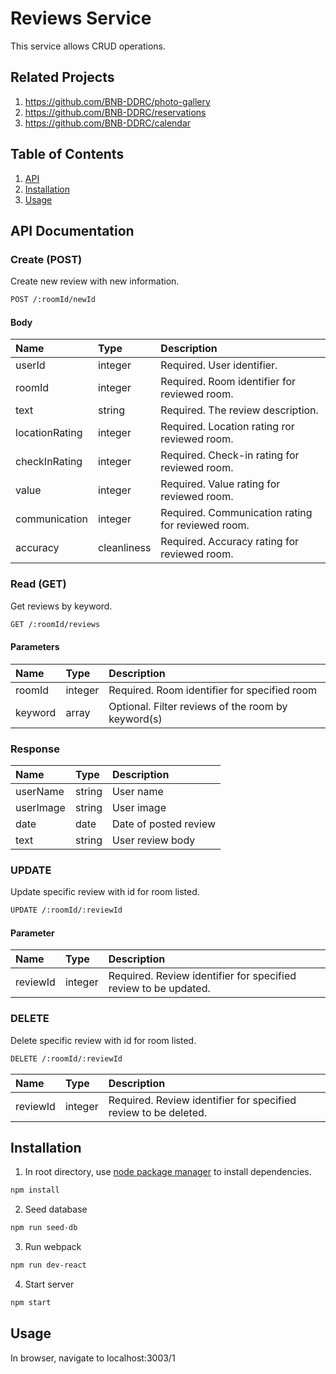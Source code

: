 # Reviews Service
This service allows CRUD operations.

## Related Projects
1. https://github.com/BNB-DDRC/photo-gallery
2. https://github.com/BNB-DDRC/reservations
3. https://github.com/BNB-DDRC/calendar


## Table of Contents

1. [API](#API)
2. [Installation](#Installation)
3. [Usage](#Usage)

## API Documentation


### Create (POST)
Create new review with new information.

```bash
POST /:roomId/newId
```

#### Body
| Name          | Type          | Description   |
| :------------ | :-------------| :-------------|
| userId        | integer       | Required. User identifier.   |
| roomId        | integer       | Required. Room identifier for reviewed room.    |
| text          | string        | Required. The review description.     |
| locationRating| integer       | Required. Location rating ror reviewed room.     |
| checkInRating | integer       | Required. Check-in rating for reviewed room.     |
| value         | integer       | Required. Value rating for reviewed room.    |
| communication | integer       | Required. Communication rating for reviewed room.   |
| accuracy      | cleanliness   | Required. Accuracy rating for reviewed room.    |



### Read (GET)
Get reviews by keyword.

```bash
GET /:roomId/reviews
```

#### Parameters
| Name          | Type          | Description   |
| :------------ | :-------------| :-------------|
| roomId        | integer       | Required. Room identifier for specified room    |
| keyword       | array         | Optional. Filter reviews of the room by keyword(s)     |


### Response
| Name          | Type          | Description   |
| :------------ | :-------------| :-------------|
| userName      | string        | User name     |
| userImage     | string        | User image    |
| date          | date          | Date of posted review |
| text          | string        | User review body     |

### UPDATE
Update specific review with id for room listed.

```bash
UPDATE /:roomId/:reviewId
```

#### Parameter
| Name          | Type          | Description   |
| :------------ | :-------------| :-------------|
| reviewId      | integer       | Required. Review identifier for specified review to be updated.|


### DELETE
Delete specific review with id for room listed.

```bash
DELETE /:roomId/:reviewId
```

| Name          | Type          | Description   |
| :------------ | :-------------| :-------------|
| reviewId      | integer       | Required. Review identifier for specified review to be deleted.|


## Installation
1. In root directory, use [node package manager](https://www.npmjs.com/get-npm) to install dependencies.
```bash
npm install
```
2. Seed database
```bash
npm run seed-db
```
3. Run webpack
```bash
npm run dev-react
```
4. Start server 
```bash
npm start
```
## Usage
In browser, navigate to localhost:3003/1

